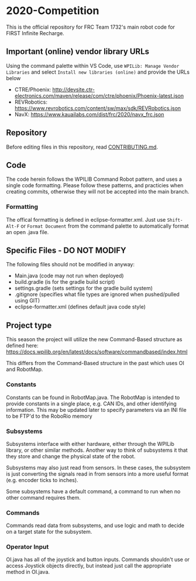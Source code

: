 # 2020-Competition
This is the official repository for FRC Team 1732's main robot code for FIRST Infinite Recharge.

## Important (online) vendor library URLs

Using the command palette within VS Code, use `WPILib: Manage Vendor Libraries` and select `Install new libraries (online)` and provide the URLs below

- CTRE/Phoenix: http://devsite.ctr-electronics.com/maven/release/com/ctre/phoenix/Phoenix-latest.json
- REVRobotics: https://www.revrobotics.com/content/sw/max/sdk/REVRobotics.json
- NavX: https://www.kauailabs.com/dist/frc/2020/navx_frc.json

## Repository

Before editing files in this repository, read [CONTRIBUTING.md](CONTRIBUTING.md).

## Code

The code herein follows the WPILIB Command Robot pattern, and uses a single code formatting. Please follow these patterns, and practicies when creating commits, otherwise they will not be accepted into the main branch.

### Formatting

The offical formatting is defined in eclipse-formatter.xml. Just use `Shift-Alt-F` or `Format Document` from the command palette to automatically format an open .java file.

## Specific Files - DO NOT MODIFY

The following files should not be modified in anyway:

* Main.java (code may not run when deployed)
* build.gradle (is for the gradle build script)
* settings.gradle (sets settings for the gradle build system)
* .gitignore (specifies what file types are ignored when pushed/pulled using GIT)
* eclipse-formatter.xml (defines default java code style)

## Project type

This season the project will utilize the new Command-Based structure as defined here: https://docs.wpilib.org/en/latest/docs/software/commandbased/index.html

This differs from the Command-Based structure in the past which uses OI and RobotMap. 

### Constants

Constants can be found in RobotMap.java. The RobotMap is intended to provide constants in a single place, e.g. CAN IDs, and other identifying information.
This may be updated later to specify parameters via an INI file to be FTP'd to the RoboRio memory

### Subsystems

Subsystems interface with either hardware, either through the WPILib library, or other similar methods. Another way to think of subsystems it that they store and change the physical state of the robot.

Subsystems may also just read from sensors. In these cases, the subsystem is just converting the signals read in from sensors into a more useful format (e.g. encoder ticks to inches).

Some subsystems have a default command, a command to run when no other command requires them.

### Commands

Commands read data from subsystems, and use logic and math to decide on a target state for the subsystem. 

### Operator Input

OI.java has all of the joystick and button inputs. Commands shouldn't use or access Joystick objects directly, but instead just call the appropriate method in OI.java.
